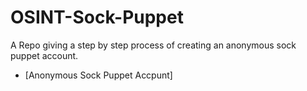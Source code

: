 # OSINT-Sock-Puppet
A Repo giving a step by step process of creating an anonymous sock puppet account.

- [Anonymous Sock Puppet Accpunt]

